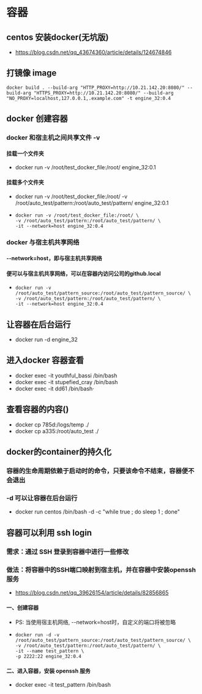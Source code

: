 # 容器

## centos 安装docker(无坑版)
+ https://blog.csdn.net/qq_43674360/article/details/124674846
## 打镜像 image
```shell
docker build . --build-arg "HTTP_PROXY=http://10.21.142.20:8080/" --build-arg "HTTPS_PROXY=http://10.21.142.20:8080/" --build-arg "NO_PROXY=localhost,127.0.0.1,.example.com" -t engine_32:0.4
```

## docker 创建容器

### docker 和宿主机之间共享文件  -v
#### 挂载一个文件夹
+ docker run -v /root/test_docker_file:/root/ engine_32:0.1
#### 挂载多个文件夹
+ docker run -v /root/test_docker_file:/root/ -v /root/auto_test/pattern:/root/auto_test/pattern/ engine_32:0.1
+ ```shell
  docker run -v /root/test_docker_file:/root/ \
  -v /root/auto_test/pattern:/root/auto_test/pattern/ \
  -it --network=host engine_32:0.4
  ```
### docker 与宿主机共享网络
#### --network=host，即与宿主机共享网络
#### 便可以与宿主机共享网络，可以在容器内访问公司的github.local
+ ```shell
  docker run -v /root/auto_test/pattern_source:/root/auto_test/pattern_source/ \
  -v /root/auto_test/pattern:/root/auto_test/pattern/ \
  -it --network=host engine_32:0.4
  ```
## 让容器在后台运行
+ docker run -d engine_32
## 进入docker 容器查看
+ docker exec -it youthful_bassi /bin/bash
+ docker exec -it stupefied_cray /bin/bash
+ docker exec -it dd61 /bin/bash·
  
## 查看容器的内容()
+ docker cp 785d:/logs/temp ./
+ docker cp a335:/root/auto_test ./

## docker的container的持久化
### 容器的生命周期依赖于启动时的命令，只要该命令不结束，容器便不会退出
### -d 可以让容器在后台运行
+ docker run centos /bin/bash -d -c "while true ; do sleep 1 ; done"

## 容器可以利用 ssh login
### 需求：通过 SSH 登录到容器中进行一些修改
### 做法：将容器中的SSH端口映射到宿主机，并在容器中安装openssh服务
+ https://blog.csdn.net/qq_39626154/article/details/82856865
#### 一、创建容器
+ PS: 当使用宿主机网络, --network=host时，自定义的端口将被忽略
+ ```shell
  docker run -d -v /root/auto_test/pattern_source:/root/auto_test/pattern_source/ \
  -v /root/auto_test/pattern:/root/auto_test/pattern/ \
  -it --name test_pattern \
  -p 2222:22 engine_32:0.4
  ``` 
#### 二、进入容器，安装 openssh 服务
+ docker exec -it test_pattern /bin/bash